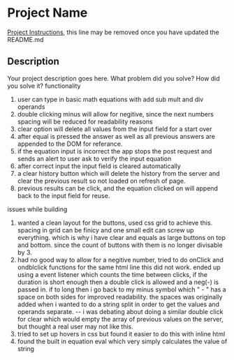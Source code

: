 # Project Name

[Project Instructions](./INSTRUCTIONS.md), this line may be removed once you have updated the README.md

## Description

Your project description goes here. What problem did you solve? How did you solve it?
functionality 

1) user can type in basic math equations with add sub mult and div operands 
2) double clicking minus will allow for negitive, since the next numbers spacing will be reduced for readability reasons
3) clear option will delete all values from the input field for a start over
4) after equal is pressed the answer as well as all previous answers are appended to the DOM for referance. 
5) if the equation input is incorrect the app stops the post request and sends an alert to user ask to verify the input equation 
6) after correct input the input field is cleared automatically 
7) a clear history button which will delete the history from the server and clear the previous result so not loaded on refresh of page. 
8) previous results can be click, and the equation clicked on will append back to the input field for reuse. 

issues while building 
1) wanted a clean layout for the buttons, used css grid to achieve this. 
    spacing in grid can be finicy and one small edit can screw up everything. which is why i have clear and equals as large buttons on top and bottom. since the count of buttons with them is no longer
    divisable by 3. 
2) had no good way to allow for a negitive number, tried to do onClick and ondblclick functions for the same html line
    this did not work. ended up using a event listener which counts the time between clicks, if the duration is short enough then a double click is allowed and a neg(-)
    is passed in. if to long then i go back to my minus symbol which " - " has a space on both sides for improved readability. 
    the spaces was originally added when i wanted to do a string split in order to get the values and operands separate. 
    -- i was debating about doing a similar double click for clear which would empty the array of previous values on the server, but thought a real user may not like this. 
3) tried to set up hovers in css but found it easier to do this with inline html 
4) found the built in equation eval which very simply calculates the value of string 

